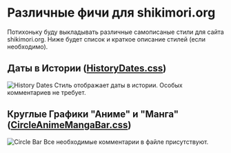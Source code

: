# Различные фичи для shikimori.org
Потихоньку буду выкладывать различные самописаные стили для сайта shikimori.org.
Ниже будет список и краткое описание стилей (если необходимо).
## Даты в Истории ([HistoryDates.css](https://github.com/kaurkaur/Shikimori/blob/master/CSS/HistoryDates.css))
![History Dates](https://kawai.shikimori.org/system/user_images/original/25050/441291.jpg)
Стиль отображает даты в истории. Особых комментариев не требует.

## Круглые Графики "Аниме" и "Манга" ([CircleAnimeMangaBar.css](https://github.com/kaurkaur/Shikimori/blob/master/CSS/CircleAnimeMangaBar.css))
![Circle Bar](https://desu.shikimori.org/system/user_images/original/25050/441558.jpg)
Все необходимые комментарии в файле присутствуют.
